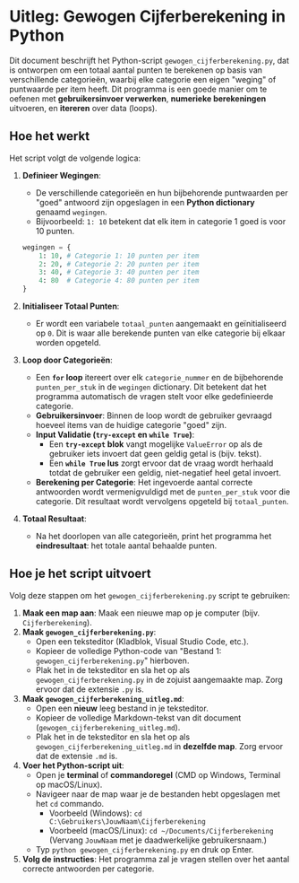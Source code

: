 # Uitleg: Gewogen Cijferberekening in Python

Dit document beschrijft het Python-script `gewogen_cijferberekening.py`, dat is ontworpen om een totaal aantal punten te berekenen op basis van verschillende categorieën, waarbij elke categorie een eigen "weging" of puntwaarde per item heeft. Dit programma is een goede manier om te oefenen met **gebruikersinvoer verwerken**, **numerieke berekeningen** uitvoeren, en **itereren** over data (loops).

## Hoe het werkt

Het script volgt de volgende logica:

1.  **Definieer Wegingen**:
    * De verschillende categorieën en hun bijbehorende puntwaarden per "goed" antwoord zijn opgeslagen in een **Python dictionary** genaamd `wegingen`.
    * Bijvoorbeeld: `1: 10` betekent dat elk item in categorie 1 goed is voor 10 punten.

    ```python
    wegingen = {
        1: 10, # Categorie 1: 10 punten per item
        2: 20, # Categorie 2: 20 punten per item
        3: 40, # Categorie 3: 40 punten per item
        4: 80  # Categorie 4: 80 punten per item
    }
    ```

2.  **Initialiseer Totaal Punten**:
    * Er wordt een variabele `totaal_punten` aangemaakt en geïnitialiseerd op `0`. Dit is waar alle berekende punten van elke categorie bij elkaar worden opgeteld.

3.  **Loop door Categorieën**:
    * Een **`for` loop** itereert over elk `categorie_nummer` en de bijbehorende `punten_per_stuk` in de `wegingen` dictionary. Dit betekent dat het programma automatisch de vragen stelt voor elke gedefinieerde categorie.
    * **Gebruikersinvoer**: Binnen de loop wordt de gebruiker gevraagd hoeveel items van de huidige categorie "goed" zijn.
    * **Input Validatie (`try-except` en `while True`)**:
        * Een **`try-except` blok** vangt mogelijke `ValueError` op als de gebruiker iets invoert dat geen geldig getal is (bijv. tekst).
        * Een **`while True` lus** zorgt ervoor dat de vraag wordt herhaald totdat de gebruiker een geldig, niet-negatief heel getal invoert.
    * **Berekening per Categorie**: Het ingevoerde aantal correcte antwoorden wordt vermenigvuldigd met de `punten_per_stuk` voor die categorie. Dit resultaat wordt vervolgens opgeteld bij `totaal_punten`.

4.  **Totaal Resultaat**:
    * Na het doorlopen van alle categorieën, print het programma het **eindresultaat**: het totale aantal behaalde punten.

## Hoe je het script uitvoert

Volg deze stappen om het `gewogen_cijferberekening.py` script te gebruiken:

1.  **Maak een map aan**: Maak een nieuwe map op je computer (bijv. `Cijferberekening`).
2.  **Maak `gewogen_cijferberekening.py`**:
    * Open een teksteditor (Kladblok, Visual Studio Code, etc.).
    * Kopieer de volledige Python-code van "Bestand 1: `gewogen_cijferberekening.py`" hierboven.
    * Plak het in de teksteditor en sla het op als `gewogen_cijferberekening.py` in de zojuist aangemaakte map. Zorg ervoor dat de extensie `.py` is.
3.  **Maak `gewogen_cijferberekening_uitleg.md`**:
    * Open een **nieuw** leeg bestand in je teksteditor.
    * Kopieer de volledige Markdown-tekst van dit document (`gewogen_cijferberekening_uitleg.md`).
    * Plak het in de teksteditor en sla het op als `gewogen_cijferberekening_uitleg.md` in **dezelfde map**. Zorg ervoor dat de extensie `.md` is.
4.  **Voer het Python-script uit**:
    * Open je **terminal** of **commandoregel** (CMD op Windows, Terminal op macOS/Linux).
    * Navigeer naar de map waar je de bestanden hebt opgeslagen met het `cd` commando.
        * Voorbeeld (Windows): `cd C:\Gebruikers\JouwNaam\Cijferberekening`
        * Voorbeeld (macOS/Linux): `cd ~/Documents/Cijferberekening`
        (Vervang `JouwNaam` met je daadwerkelijke gebruikersnaam.)
    * Typ `python gewogen_cijferberekening.py` en druk op Enter.
5.  **Volg de instructies**: Het programma zal je vragen stellen over het aantal correcte antwoorden per categorie.
